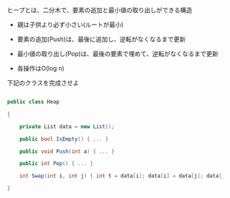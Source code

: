 ヒープとは、二分木で、要素の追加と最小値の取り出しができる構造

+ 親は子供より必ず小さい(ルートが最小)
+ 要素の追加(Push)は、最後に追加し、逆転がなくなるまで更新
+ 最小値の取り出し(Pop)は、最後の要素で埋めて、逆転がなくなるまで更新
+ 各操作はO(log n)

下記のクラスを完成させよ

```c#
public class Heap
{
	private List data = new List();
	public bool IsEmpty() { ... }
	public void Push(int a) { ... }
	public int Pop() { ... }
	int Swap(int i, int j) { int t = data[i]; data[i] = data[j]; data[j] = t; return j; }
}
```